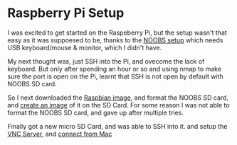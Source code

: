# Raspberry Pi Setup

 I was excited to get started on the Raspeberry Pi, but the setup wasn't that easy as it was suppoesed to be, thanks to the [NOOBS setup](https://www.raspberrypi.org/help/noobs-setup/) which needs USB keyboard/mouse & monitor, which I didn't have.  

My next thought was, just SSH into the Pi, and ovecome the lack of keyboard. But only after spending an hour or so and using nmap to make sure the port is open on the Pi, learnt that SSH is not open by default with NOOBS SD card.

So I next downloaded the [Raspbian image](https://www.raspberrypi.org/downloads/raspbian/), and format the NOOBS SD card, and [create an image](https://www.raspberrypi.org/documentation/installation/installing-images/mac.md) of it on the SD Card. For some reason I was not able to format the NOOBS SD card, and gave up after multiple tries.

Finally got a new micro SD Card, and was able to SSH into it. and setup the [VNC Server](https://www.raspberrypi.org/documentation/remote-access/vnc/), and [connect from Mac](https://www.raspberrypi.org/documentation/remote-access/vnc/mac.md) 
